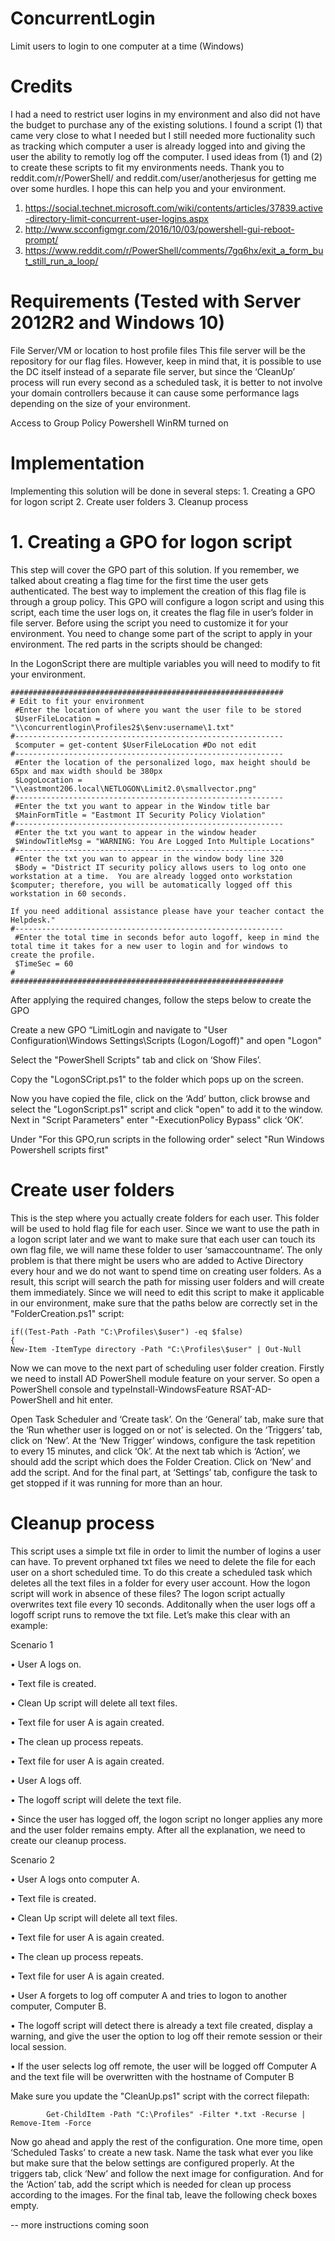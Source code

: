 # ConcurrentLogin
Limit users to login to one computer at a time (Windows)

# Credits
 I had a need to restrict user logins in my environment and also did not have the budget to purchase any of the existing solutions.  I found a script (1) that came very close to what I needed but I still needed more fuctionality such as tracking which computer a user is already logged into and giving the user the ability to remotly log off the computer.  I used ideas from (1) and (2) to create these scripts to fit my environments needs.  Thank you to reddit.com/r/PowerShell/ and reddit.com/user/anotherjesus for getting me over some hurdles. I hope this can help you and your environment.
 
  1. https://social.technet.microsoft.com/wiki/contents/articles/37839.active-directory-limit-concurrent-user-logins.aspx
  2. http://www.scconfigmgr.com/2016/10/03/powershell-gui-reboot-prompt/
  3. https://www.reddit.com/r/PowerShell/comments/7gq6hx/exit_a_form_but_still_run_a_loop/

# Requirements (Tested with Server 2012R2 and Windows 10)
File Server/VM or location to host profile files
This file server will be the repository for our flag files. However, keep in mind that, it is possible to use the DC itself instead of a separate file server, but since the ‘CleanUp’ process will run every second as a scheduled task, it is better to not involve your domain controllers because it can cause some performance lags depending on the size of your environment.

Access to Group Policy
Powershell WinRM turned on

# Implementation
Implementing this solution will be done in several steps:
	1. Creating a GPO for logon script
	2. Create user folders
  3. Cleanup process
  
# 1. Creating a GPO for logon script
This step will cover the GPO part of this solution. If you remember, we talked about creating a flag time for the first time the user gets authenticated. The best way to implement the creation of this flag file is through a group policy.
This GPO will configure a logon script and using this script, each time the user logs on, it creates the flag file in user’s folder in file server. Before using the script you need to customize it for your environment. You need to change some part of the script to apply in your environment. The red parts in the scripts should be changed:

In the LogonScript there are multiple variables you will need to modify to fit your environment. 

    #############################################################
    # Edit to fit your environment
     #Enter the location of where you want the user file to be stored
     $UserFileLocation = "\\concurrentlogin\Profiles2$\$env:username\1.txt"
    #------------------------------------------------------------
     $computer = get-content $UserFileLocation #Do not edit
    #------------------------------------------------------------
     #Enter the location of the personalized logo, max height should be 65px and max width should be 380px
     $LogoLocation = "\\eastmont206.local\NETLOGON\Limit2.0\smallvector.png"
    #------------------------------------------------------------
     #Enter the txt you want to appear in the Window title bar
     $MainFormTitle = "Eastmont IT Security Policy Violation"
    #------------------------------------------------------------
     #Enter the txt you want to appear in the window header
     $WindowTitleMsg = "WARNING: You Are Logged Into Multiple Locations"
    #------------------------------------------------------------
     #Enter the txt you wan to appear in the window body line 320
     $Body = "District IT security policy allows users to log onto one workstation at a time.  You are already logged onto workstation $computer; therefore, you will be automatically logged off this workstation in 60 seconds.  

    If you need additional assistance please have your teacher contact the Helpdesk."
    #------------------------------------------------------------
     #Enter the total time in seconds befor auto logoff, keep in mind the total time it takes for a new user to login and for windows to     create the profile.
     $TimeSec = 60 
    #
    #############################################################


After applying the required changes, follow the steps below to create the GPO

Create a new GPO “LimitLogin and navigate to "User Configuration\Windows Settings\Scripts (Logon/Logoff)" and open "Logon"

Select the "PowerShell Scripts" tab and click on ‘Show Files’.

Copy the "LogonSCript.ps1" to the folder which pops up on the screen.

Now you have copied the file, click on the ‘Add’ button, click browse and select the "LogonScript.ps1" script and click "open" to add it to the window. Next in "Script Parameters" enter "-ExecutionPolicy Bypass" click ‘OK’.

Under "For this GPO,run scripts in the following order" select "Run Windows Powershell scripts first"


# Create user folders
This is the step where you actually create folders for each user. This folder will be used to hold flag file for each user. Since we want to use the path in a logon script later and we want to make sure that each user can touch its own flag file, we will name these folder to user ‘samaccountname’.
The only problem is that there might be users who are added to Active Directory every hour and we do not want to spend time on creating user folders. As a result, this script will search the path for missing user folders and will create them immediately.
Since we will need to edit this script to make it applicable in our environment, make sure that the paths below are correctly set in the "FolderCreation.ps1" script:

    if((Test-Path -Path "C:\Profiles\$user") -eq $false)
    {
    New-Item -ItemType directory -Path "C:\Profiles\$user" | Out-Null

Now we can move to the next part of scheduling user folder creation.
Firstly we need to install AD PowerShell module feature on your server. So open a PowerShell console and typeInstall-WindowsFeature RSAT-AD-PowerShell and hit enter.

Open Task Scheduler and ‘Create task’.
On the ‘General’ tab, make sure that the ‘Run whether user is logged on or not’ is selected.
On the ‘Triggers’ tab, click on ‘New’.
At the ‘New Trigger’ windows, configure the task repetition to every 15 minutes, and click ‘Ok’.
At the next tab which is ‘Action’, we should add the script which does the Folder Creation. Click on ‘New’ and add the script.
And for the final part, at ‘Settings’ tab, configure the task to get stopped if it was running for more than an hour.


# Cleanup process
This script uses a simple txt file in order to limit the number of logins a user can have. To prevent orphaned txt files we need to delete the file for each user on a short scheduled time. To do this create a scheduled task which deletes all the text files in a folder for every user account. How the logon script will work in absence of these files? The logon script actually overwrites text file every 10 seconds. Additonally when the user logs off a logoff script runs to remove the txt file.  Let’s make this clear with an example:

Scenario 1
  
  • User A logs on.
  
  • Text file is created.
  
  • Clean Up script will delete all text files.
  
  • Text file for user A is again created.
  
  • The clean up process repeats.
  
  • Text file for user A is again created.
  
  • User A logs off.
  
  • The logoff script will delete the text file.
  
  • Since the user has logged off, the logon script no longer applies any more and the user folder remains empty.
After all the explanation, we need to create our cleanup process. 

Scenario 2
  
  • User A logs onto computer A.
  
  • Text file is created.
  
  • Clean Up script will delete all text files.
  
  • Text file for user A is again created.
  
  • The clean up process repeats.
  
  • Text file for user A is again created.
  
  • User A forgets to log off computer A and tries to logon to another computer, Computer B.
  
  • The logoff script will detect there is already a text file created, display a warning, and give the user the option to log off their remote session or their local session.
  
  • If the user selects log off remote, the user will be logged off Computer A and the text file will be overwritten with the hostname of Computer B
	
Make sure you update the "CleanUp.ps1" script with the correct filepath:

            Get-ChildItem -Path "C:\Profiles" -Filter *.txt -Recurse | Remove-Item -Force 

Now go ahead and apply the rest of the configuration.
One more time, open ‘Scheduled Tasks’ to create a new task.
Name the task what ever you like but make sure that the below settings are configured properly.
At the triggers tab, click ‘New’ and follow the next image for configuration.
And for the ‘Action’ tab, add the script which is needed for clean up process according to the images.
For the final tab, leave the following check boxes empty.




-- more instructions coming soon
